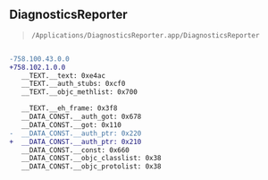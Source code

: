 ## DiagnosticsReporter

> `/Applications/DiagnosticsReporter.app/DiagnosticsReporter`

```diff

-758.100.43.0.0
+758.102.1.0.0
   __TEXT.__text: 0xe4ac
   __TEXT.__auth_stubs: 0xcf0
   __TEXT.__objc_methlist: 0x700

   __TEXT.__eh_frame: 0x3f8
   __DATA_CONST.__auth_got: 0x678
   __DATA_CONST.__got: 0x110
-  __DATA_CONST.__auth_ptr: 0x220
+  __DATA_CONST.__auth_ptr: 0x210
   __DATA_CONST.__const: 0x660
   __DATA_CONST.__objc_classlist: 0x38
   __DATA_CONST.__objc_protolist: 0x38

```
